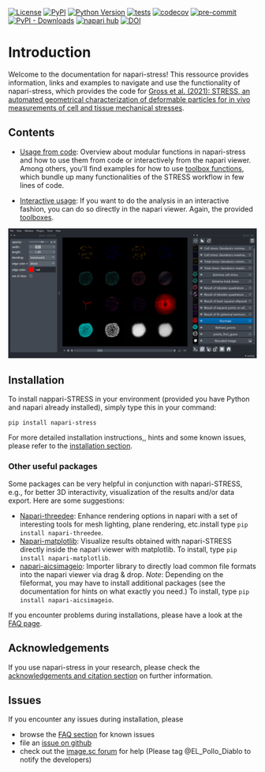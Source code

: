 [![License](https://img.shields.io/pypi/l/napari-stress.svg?color=green)](https://github.com/campaslab/napari-stress/raw/main/LICENSE)
[![PyPI](https://img.shields.io/pypi/v/napari-stress.svg?color=green)](https://pypi.org/project/napari-stress)
[![Python Version](https://img.shields.io/pypi/pyversions/napari-stress.svg?color=green)](https://python.org)
[![tests](https://github.com/campaslab/napari-stress/actions/workflows/test_and_deploy.yml/badge.svg)](https://github.com/campaslab/napari-stress/actions/workflows/test_and_deploy.yml)
[![codecov](https://codecov.io/gh/campaslab/napari-stress/branch/main/graph/badge.svg?token=ZXQGREJAT9)](https://codecov.io/gh/campaslab/napari-stress)
[![pre-commit](https://img.shields.io/badge/pre--commit-enabled-brightgreen?logo=pre-commit&logoColor=white)](https://github.com/pre-commit/pre-commit)
[![PyPI - Downloads](https://img.shields.io/pypi/dm/napari-stress.svg)](https://pypistats.org/packages/napari-stress)
[![napari hub](https://img.shields.io/endpoint?url=https://api.napari-hub.org/shields/napari-stress)](https://www.napari-hub.org/plugins/napari-stress)
[![DOI](https://zenodo.org/badge/DOI/10.5281/zenodo.6607329.svg)](https://doi.org/10.5281/zenodo.6607329)

# Introduction

Welcome to the documentation for napari-stress! This ressource provides information, links and examples to navigate and use the functionality of napari-stress, which provides the code for [Gross et al. (2021): STRESS, an automated geometrical characterization of deformable particles for in vivo measurements of cell and tissue mechanical stresses](https://www.biorxiv.org/content/10.1101/2021.03.26.437148v1).

## Contents

- [Usage from code](topic:01_code_usage): Overview about modular functions in napari-stress and how to use them from code or interactively from the napari viewer. Among others, you'll find examples for how to use [toolbox functions](topic:01_code_usage:toolboxes), which bundle up many functionalities of the STRESS workflow in few lines of code.

- [Interactive usage](topic:interactive_usage): If you want to do the analysis in an interactive fashion, you can do so directly in the napari viewer. Again, the provided [toolboxes](topic:interactive_usage:toolboxes).

![](imgs/viewer_screenshots/all_outputs.png)

## Installation

To install nappari-STRESS in your environment (provided you have Python and napari already installed), simply type this in your command:

```
pip install napari-stress
```

For more detailed installation instructions,, hints and some known issues, please refer to the [installation section](FAQ:installation).

### Other useful packages

Some packages can be very helpful in conjunction with napari-STRESS, e.g., for better 3D interactivity, visualization of the results and/or data export. Here are some suggestions:

- [Napari-threedee](https://www.napari-hub.org/plugins/napari-threedee): Enhance rendering options in napari with a set of interesting tools for mesh lighting, plane rendering, etc.install type `pip install napari-threedee`.
- [Napari-matplotlib](https://www.napari-hub.org/plugins/napari-matplotlib): Visualize results obtained with napari-STRESS directly inside the napari viewer with matplotlib. To install, type `pip install napari-matplotlib`.
- [napari-aicsimageio](https://www.napari-hub.org/plugins/napari-aicsimageio): Importer library to directly load common file formats into the napari viewer via drag & drop. *Note*: Depending on the fileformat, you may have to install additional packages (see the documentation for hints on what exactly you need.) To install, type `pip install napari-aicsimageio`.

If you encounter problems during installations, please have a look at the [FAQ page](FAQ:installation).

## Acknowledgements

If you use napari-stress in your research, please check the [acknowledgements and citation section](topic:acknowledgement_citation) on further information.

## Issues

If you encounter any issues during installation, please

* browse the [FAQ section](FAQ:installation) for known issues
* file an [issue on github](https://github.com/BiAPoL/napari-stress/issues)
* check out the [image.sc forum](https://forum.image.sc/) for help (Please tag @EL_Pollo_Diablo to notify the developers)
